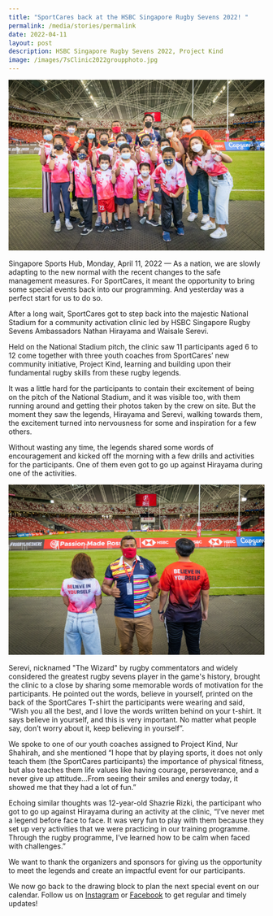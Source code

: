 ```yaml
---
title: "SportCares back at the HSBC Singapore Rugby Sevens 2022! "
permalink: /media/stories/permalink
date: 2022-04-11
layout: post
description: HSBC Singapore Rugby Sevens 2022, Project Kind
image: /images/7sClinic2022groupphoto.jpg
---
```

![](/images/7sClinic2022groupphoto.jpg)

Singapore Sports Hub, Monday, April 11, 2022 — As a nation, we are slowly adapting to the new normal with the recent changes to the safe management measures. For SportCares, it meant the opportunity to bring some special events back into our programming. And yesterday was a perfect start for us to do so.

After a long wait, SportCares got to step back into the majestic National Stadium for a community activation clinic led by HSBC Singapore Rugby Sevens Ambassadors Nathan Hirayama and Waisale Serevi. 

Held on the National Stadium pitch, the clinic saw 11 participants aged 6 to 12 come together with three youth coaches from SportCares’ new community initiative, Project Kind, learning and building upon their fundamental rugby skills from these rugby legends.

It was a little hard for the participants to contain their excitement of being on the pitch of the National Stadium, and it was visible too, with them running around and getting their photos taken by the crew on site. But the moment they saw the legends, Hirayama and Serevi, walking towards them, the excitement turned into nervousness for some and inspiration for a few others. 

Without wasting any time, the legends shared some words of encouragement and kicked off the morning with a few drills and activities for the participants. One of them even got to go up against Hirayama during one of the activities. 

![](/images/7sClinic2022Serevi.jpg)

Serevi, nicknamed "The Wizard" by rugby commentators and widely considered the greatest rugby sevens player in the game's history, brought the clinic to a close by sharing some memorable words of motivation for the participants. He pointed out the words, believe in yourself, printed on the back of the SportCares T-shirt the participants were wearing and said, “Wish you all the best, and I love the words written behind on your t-shirt. It says believe in yourself, and this is very important. No matter what people say, don’t worry about it, keep believing in yourself”. 

We spoke to one of our youth coaches assigned to Project Kind, Nur Shahirah, and she mentioned “I hope that by playing sports, it does not only teach them (the SportCares participants) the importance of physical fitness, but also teaches them life values like having courage, perseverance, and a never give up attitude…From seeing their smiles and energy today, it showed me that they had a lot of fun.” 

Echoing similar thoughts was 12-year-old Shazrie Rizki, the participant who got to go up against Hirayama during an activity at the clinic, “I’ve never met a legend before face to face. It was very fun to play with them because they set up very activities that we were practicing in our training programme. Through the rugby programme, I’ve learned how to be calm when faced with challenges.” 

We want to thank the organizers and sponsors for giving us the opportunity to meet the legends and create an impactful event for our participants. 

We now go back to the drawing block to plan the next special event on our calendar. Follow us on [Instagram](https://www.instagram.com/sportcares/) or [Facebook](https://www.facebook.com/SportCaresSG) to get regular and timely updates!